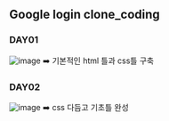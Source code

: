 ## Google login clone_coding
### DAY01
![image](https://github.com/user-attachments/assets/ada15557-5550-4453-bf97-515df8ed907f)
➡️ 기본적인 html 틀과 css틀 구축
### DAY02
![image](https://github.com/user-attachments/assets/60e1c79a-1fe2-4c1e-8b4a-50b1a65e9dca)
➡️ css 다듬고 기초틀 완성
